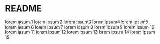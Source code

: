 # README

lorem ipsum 1
lorem ipsum 2
lorem ipsum3
lorem ipsum4
lorem ipsum5
lorem ipsum 6
lorem ipsum 7
lorem ipsum 8
lorem ipsum 9
lorem ipsum 10
lorem ipsum 11
lorem ipsum 12
lorem ipsum 13
lorem ipsum 14
lorem ipsum 15

